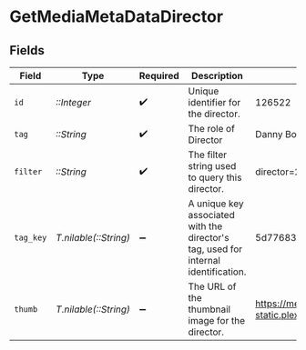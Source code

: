 # GetMediaMetaDataDirector


## Fields

| Field                                                                              | Type                                                                               | Required                                                                           | Description                                                                        | Example                                                                            |
| ---------------------------------------------------------------------------------- | ---------------------------------------------------------------------------------- | ---------------------------------------------------------------------------------- | ---------------------------------------------------------------------------------- | ---------------------------------------------------------------------------------- |
| `id`                                                                               | *::Integer*                                                                        | :heavy_check_mark:                                                                 | Unique identifier for the director.                                                | 126522                                                                             |
| `tag`                                                                              | *::String*                                                                         | :heavy_check_mark:                                                                 | The role of Director                                                               | Danny Boyle                                                                        |
| `filter`                                                                           | *::String*                                                                         | :heavy_check_mark:                                                                 | The filter string used to query this director.                                     | director=235876                                                                    |
| `tag_key`                                                                          | *T.nilable(::String)*                                                              | :heavy_minus_sign:                                                                 | A unique key associated with the director's tag, used for internal identification. | 5d776831151a60001f24d031                                                           |
| `thumb`                                                                            | *T.nilable(::String)*                                                              | :heavy_minus_sign:                                                                 | The URL of the thumbnail image for the director.                                   | https://metadata-static.plex.tv/8/people/8d65fa96804802e08f2de09fe014408e.jpg      |